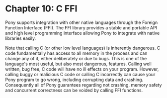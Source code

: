 # Chapter 10: C FFI

Pony supports integration with other native languages through the Foreign
Function Interface (FFI). The FFI library provides a stable and portable API and
high level programming interface allowing Pony to integrate with native
libraries easily.

Note that calling C (or other low level languages) is inherently dangerous. C 
code fundamentally has access to all memory in the process and can change any of 
it, either deliberately or due to bugs. This is one of the language's most 
useful, but also most dangerous, features. Calling well written, bug free, C 
code will have no ill effects on your program. However, calling buggy or 
malicious C code or calling C incorrectly can cause your Pony program to go 
wrong, including corrupting data and crashing. Consequently all of Pony 
guarantees regarding not crashing, memory safety and concurrent correctness can 
be voided by calling FFI functions.
